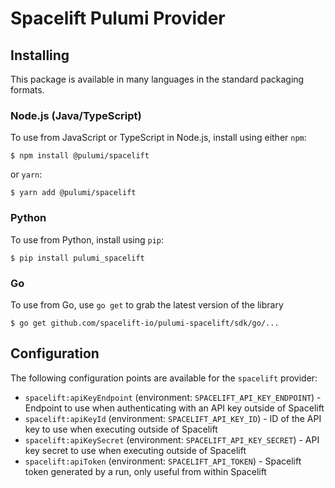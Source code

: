 # Spacelift Pulumi Provider

## Installing

This package is available in many languages in the standard packaging formats.

### Node.js (Java/TypeScript)

To use from JavaScript or TypeScript in Node.js, install using either `npm`:

    $ npm install @pulumi/spacelift

or `yarn`:

    $ yarn add @pulumi/spacelift

### Python

To use from Python, install using `pip`:

    $ pip install pulumi_spacelift

### Go

To use from Go, use `go get` to grab the latest version of the library

    $ go get github.com/spacelift-io/pulumi-spacelift/sdk/go/...

## Configuration

The following configuration points are available for the `spacelift` provider:

- `spacelift:apiKeyEndpoint` (environment: `SPACELIFT_API_KEY_ENDPOINT`) - Endpoint to use when authenticating with an API key outside of Spacelift
- `spacelift:apiKeyId` (environment: `SPACELIFT_API_KEY_ID`) - ID of the API key to use when executing outside of Spacelift
- `spacelift:apiKeySecret` (environment: `SPACELIFT_API_KEY_SECRET`) - API key secret to use when executing outside of Spacelift
- `spacelift:apiToken` (environment: `SPACELIFT_API_TOKEN`) - Spacelift token generated by a run, only useful from within Spacelift
